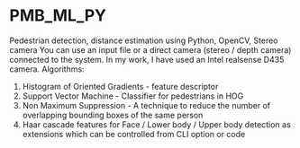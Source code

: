 # PMB_ML_PY
Pedestrian detection, distance estimation using Python, OpenCV, Stereo camera
You can use an input file or a direct camera (stereo / depth camera) connected to the system.
In my work, I have used an Intel realsense D435 camera.
Algorithms:
1. Histogram of Oriented Gradients - feature descriptor
2. Support Vector Machine - Classifier for pedestrians in HOG
3. Non Maximum Suppression - A technique to reduce the number of overlapping bounding boxes of the same person
4. Haar cascade features for Face / Lower body / Upper body detection as extensions which can be controlled from CLI option or code
